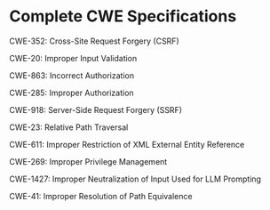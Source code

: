 

# Complete CWE Specifications

CWE-352: Cross-Site Request Forgery (CSRF)

CWE-20: Improper Input Validation

CWE-863: Incorrect Authorization

CWE-285: Improper Authorization

CWE-918: Server-Side Request Forgery (SSRF)

CWE-23: Relative Path Traversal

CWE-611: Improper Restriction of XML External Entity Reference

CWE-269: Improper Privilege Management

CWE-1427: Improper Neutralization of Input Used for LLM Prompting

CWE-41: Improper Resolution of Path Equivalence
